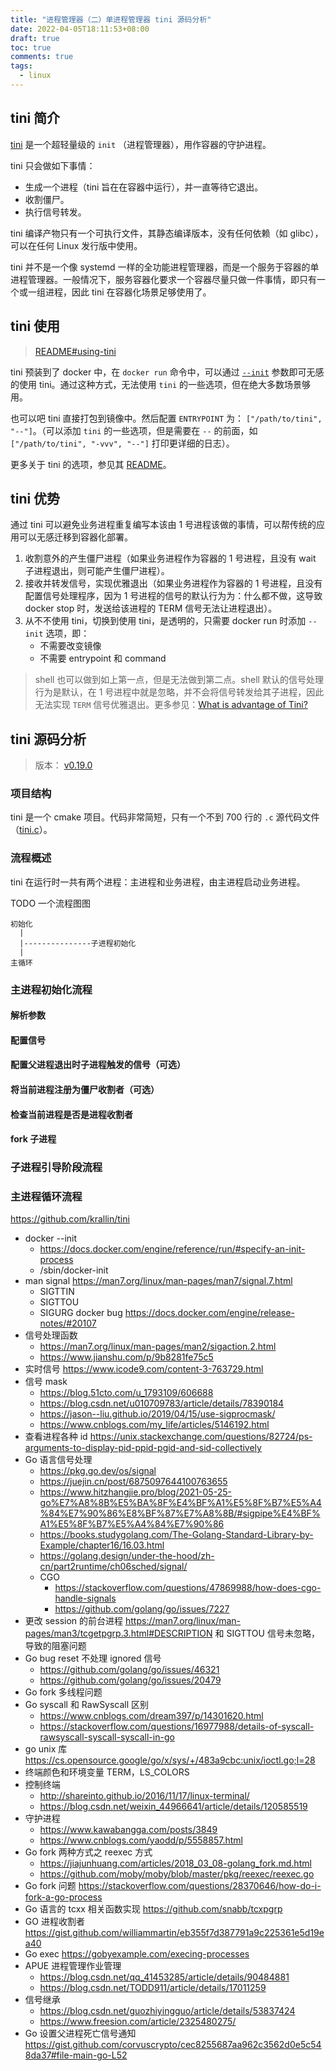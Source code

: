 ```yaml
---
title: "进程管理器（二）单进程管理器 tini 源码分析"
date: 2022-04-05T18:11:53+08:00
draft: true
toc: true
comments: true
tags:
  - linux
---
```


## tini 简介

[tini](https://github.com/krallin/tini) 是一个超轻量级的 `init` （进程管理器），用作容器的守护进程。

tini 只会做如下事情：

* 生成一个进程（tini 旨在在容器中运行），并一直等待它退出。
* 收割僵尸。
* 执行信号转发。

tini 编译产物只有一个可执行文件，其静态编译版本，没有任何依赖（如 glibc），可以在任何 Linux 发行版中使用。

tini 并不是一个像 systemd 一样的全功能进程管理器，而是一个服务于容器的单进程管理器。一般情况下，服务容器化要求一个容器尽量只做一件事情，即只有一个或一组进程，因此 tini 在容器化场景足够使用了。

## tini 使用

> [README#using-tini](https://github.com/krallin/tini#using-tini)

tini 预装到了 docker 中，在 `docker run` 命令中，可以通过 [`--init`](https://docs.docker.com/engine/reference/commandline/run/) 参数即可无感的使用 tini。通过这种方式，无法使用 `tini` 的一些选项，但在绝大多数场景够用。

也可以吧 tini 直接打包到镜像中。然后配置 `ENTRYPOINT` 为： `["/path/to/tini", "--"]`。（可以添加 `tini` 的一些选项，但是需要在 `--` 的前面，如 `["/path/to/tini", "-vvv", "--"]` 打印更详细的日志）。

更多关于 tini 的选项，参见其 [README](https://github.com/krallin/tini#options)。

## tini 优势

通过 tini 可以避免业务进程重复编写本该由 1 号进程该做的事情，可以帮传统的应用可以无感迁移到容器化部署。

1. 收割意外的产生僵尸进程（如果业务进程作为容器的 1 号进程，且没有 wait 子进程退出，则可能产生僵尸进程）。
2. 接收并转发信号，实现优雅退出（如果业务进程作为容器的 1 号进程，且没有配置信号处理程序，因为 1 号进程的信号的默认行为为：什么都不做，这导致 docker stop 时，发送给该进程的 TERM 信号无法让进程退出）。
3. 从不不使用 tini，切换到使用 tini，是透明的，只需要 docker run 时添加 `--init` 选项，即：
    * 不需要改变镜像
    * 不需要 entrypoint 和 command

> shell 也可以做到如上第一点，但是无法做到第二点。shell 默认的信号处理行为是默认，在 1 号进程中就是忽略，并不会将信号转发给其子进程，因此无法实现 `TERM` 信号优雅退出。更多参见：[What is advantage of Tini?](https://github.com/krallin/tini/issues/8)

## tini 源码分析

> 版本： [v0.19.0](https://github.com/krallin/tini/blob/v0.19.0/src/tini.c)

### 项目结构

tini 是一个 cmake 项目。代码非常简短，只有一个不到 700 行的 `.c` 源代码文件（[tini.c](https://github.com/krallin/tini/blob/v0.19.0/src/tini.c)）。

### 流程概述

tini 在运行时一共有两个进程：主进程和业务进程，由主进程启动业务进程。

TODO 一个流程图图

```
初始化
  |
  |---------------子进程初始化
  | 
主循环
```

### 主进程初始化流程

#### 解析参数

#### 配置信号

#### 配置父进程退出时子进程触发的信号（可选）

#### 将当前进程注册为僵尸收割者（可选）

#### 检查当前进程是否是进程收割者

#### fork 子进程

### 子进程引导阶段流程

### 主进程循环流程

https://github.com/krallin/tini

* docker --init
    * https://docs.docker.com/engine/reference/run/#specify-an-init-process
    * /sbin/docker-init
* man signal https://man7.org/linux/man-pages/man7/signal.7.html
    * SIGTTIN
    * SIGTTOU
    * SIGURG docker bug https://docs.docker.com/engine/release-notes/#20107
* 信号处理函数
    * https://man7.org/linux/man-pages/man2/sigaction.2.html
    * https://www.jianshu.com/p/9b8281fe75c5
* 实时信号 https://www.icode9.com/content-3-763729.html
* 信号 mask
    * https://blog.51cto.com/u_1793109/606688
    * https://blog.csdn.net/u010709783/article/details/78390184
    * https://jason--liu.github.io/2019/04/15/use-sigprocmask/
    * https://www.cnblogs.com/my_life/articles/5146192.html
* 查看进程各种 id https://unix.stackexchange.com/questions/82724/ps-arguments-to-display-pid-ppid-pgid-and-sid-collectively
* Go 语言信号处理
    * https://pkg.go.dev/os/signal
    * https://juejin.cn/post/6875097644100763655
    * https://www.hitzhangjie.pro/blog/2021-05-25-go%E7%A8%8B%E5%BA%8F%E4%BF%A1%E5%8F%B7%E5%A4%84%E7%90%86%E8%BF%87%E7%A8%8B/#sigpipe%E4%BF%A1%E5%8F%B7%E5%A4%84%E7%90%86
    * https://books.studygolang.com/The-Golang-Standard-Library-by-Example/chapter16/16.03.html
    * https://golang.design/under-the-hood/zh-cn/part2runtime/ch06sched/signal/
    * CGO
        * https://stackoverflow.com/questions/47869988/how-does-cgo-handle-signals
        * https://github.com/golang/go/issues/7227
* 更改 session 的前台进程 https://man7.org/linux/man-pages/man3/tcgetpgrp.3.html#DESCRIPTION 和 SIGTTOU 信号未忽略，导致的阻塞问题
* Go bug reset 不处理 ignored 信号
    * https://github.com/golang/go/issues/46321
    * https://github.com/golang/go/issues/20479
* Go fork 多线程问题
* Go syscall 和 RawSyscall 区别
    * https://www.cnblogs.com/dream397/p/14301620.html
    * https://stackoverflow.com/questions/16977988/details-of-syscall-rawsyscall-syscall-syscall-in-go
* go unix 库 https://cs.opensource.google/go/x/sys/+/483a9cbc:unix/ioctl.go;l=28
* 终端颜色和环境变量 TERM，LS_COLORS
* 控制终端
    * http://shareinto.github.io/2016/11/17/linux-terminal/
    * https://blog.csdn.net/weixin_44966641/article/details/120585519
* 守护进程
    * https://www.kawabangga.com/posts/3849
    * https://www.cnblogs.com/yaodd/p/5558857.html
* Go fork 两种方式之 reexec 方式
    * https://jiajunhuang.com/articles/2018_03_08-golang_fork.md.html
    * https://github.com/moby/moby/blob/master/pkg/reexec/reexec.go
* Go fork 问题 https://stackoverflow.com/questions/28370646/how-do-i-fork-a-go-process
* Go 语言的 tcxx 相关函数实现 https://github.com/snabb/tcxpgrp
* GO 进程收割者 https://gist.github.com/williammartin/eb355f7d387791a9c225361e5d19ea40
* Go exec https://gobyexample.com/execing-processes
* APUE 进程管理作业管理
    * https://blog.csdn.net/qq_41453285/article/details/90484881
    * https://blog.csdn.net/TODD911/article/details/17011259
* 信号继承
    * https://blog.csdn.net/guozhiyingguo/article/details/53837424
    * https://www.freesion.com/article/2325480275/
* Go 设置父进程死亡信号通知 https://gist.github.com/corvuscrypto/cec8255687aa962c3562d0e5c548da37#file-main-go-L52

